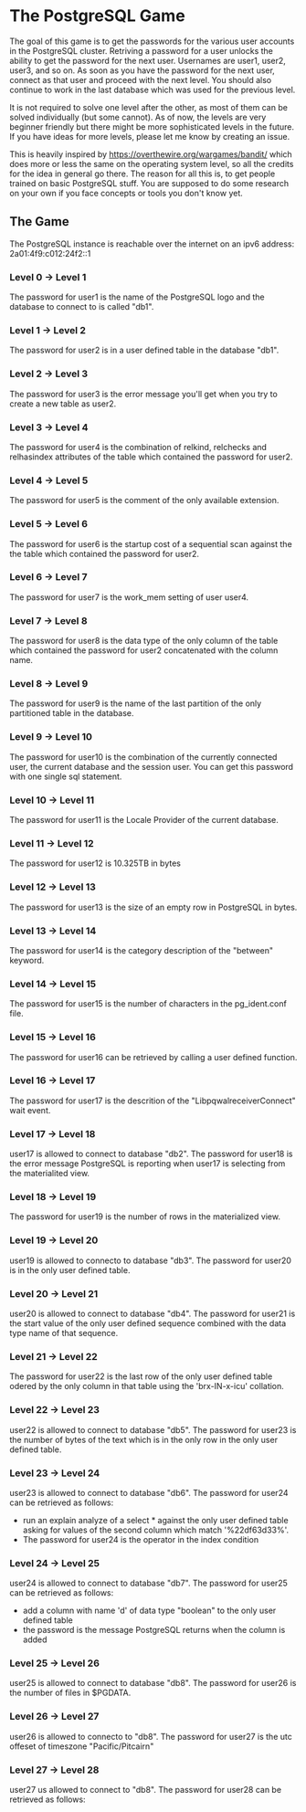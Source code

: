 # The PostgreSQL Game

The goal of this game is to get the passwords for the various user accounts in the PostgreSQL cluster. Retriving a password for a user unlocks the ability to get the password for the next user. Usernames are user1, user2, user3, and so on. As soon as you have the password for the next user, connect as that user and proceed with the next level. You should also continue to work in the last database which was used for the previous level.

It is not required to solve one level after the other, as most of them can be solved individually (but some cannot). As of now, the levels are very beginner friendly but there might be more sophisticated levels in the future. If you have ideas for more levels, please let me know by creating an issue.

This is heavily inspired by https://overthewire.org/wargames/bandit/ which does more or less the same on the operating system level, so all the credits for the idea in general go there. The reason for all this is, to get people trained on basic PostgreSQL stuff. You are supposed to do some research on your own if you face concepts or tools you don't know yet.

## The Game

The PostgreSQL instance is reachable over the internet on an ipv6 address: 2a01:4f9:c012:24f2::1

### Level 0 -> Level 1

The password for user1 is the name of the PostgreSQL logo and the database to connect to is called "db1".

### Level 1 -> Level 2

The password for user2 is in a user defined table in the database "db1".

### Level 2 -> Level 3

The password for user3 is the error message you'll get when you try to create a new table as user2.

### Level 3 -> Level 4

The password for user4 is the combination of relkind, relchecks and relhasindex attributes of the table which contained the password for user2.

### Level 4 -> Level 5

The password for user5 is the comment of the only available extension.

### Level 5 -> Level 6

The password for user6 is the startup cost of a sequential scan against the the table which contained the password for user2.

### Level 6 -> Level 7

The password for user7 is the work_mem setting of user user4.

### Level 7 -> Level 8

The password for user8 is the data type of the only column of the table which contained the password for user2 concatenated with the column name. 

### Level 8 -> Level 9

The password for user9 is the name of the last partition of the only partitioned table in the database.

### Level 9 -> Level 10

The password for user10 is the combination of the currently connected user, the current database and the session user. You can get this password with one single sql statement.

### Level 10 -> Level 11

The password for user11 is the Locale Provider of the current database.

### Level 11 -> Level 12

The password for user12 is 10.325TB in bytes

### Level 12 -> Level 13

The password for user13 is the size of an empty row in PostgreSQL in bytes.

### Level 13 -> Level 14

The password for user14 is the category description of the "between" keyword.

### Level 14 -> Level 15

The password for user15 is the number of characters in the pg_ident.conf file.

### Level 15 -> Level 16

The password for user16 can be retrieved by calling a user defined function.

### Level 16 -> Level 17

The password for user17 is the descrition of the "LibpqwalreceiverConnect" wait event.

### Level 17 -> Level 18

user17 is allowed to connect to database "db2". The password for user18 is the error message PostgreSQL is reporting when user17 is selecting from the materialited view.

### Level 18 -> Level 19

The password for user19 is the number of rows in the materialized view.

### Level 19 -> Level 20

user19 is allowed to connecto to database "db3". The password for user20 is in the only user defined table.

### Level 20 -> Level 21

user20 is allowed to connect to database "db4". The password for user21 is the start value of the only user defined sequence combined with the data type name of that sequence. 

### Level 21 -> Level 22

The password for user22 is the last row of the only user defined table odered by the only column in that table using the 'brx-IN-x-icu' collation. 

### Level 22 -> Level 23

user22 is allowed to connect to database "db5". The password for user23 is the number of bytes of the text which is in the only row in the only user defined table.

### Level 23 -> Level 24

user23 is allowed to connect to database "db6". The password for user24 can be retrieved as follows:
- run an explain analyze of a select * against the only user defined table asking for values of the second column which match '%22df63d33%'.
- The password for user24 is the operator in the index condition

### Level 24 -> Level 25

user24 is allowed to connect to database "db7". The password for user25 can be retrieved as follows:
- add a column with name 'd' of data type "boolean" to the only user defined table 
- the password is the message PostgreSQL returns when the column is added

### Level 25 -> Level 26
user25 is allowed to connect to database "db8". The password for user26 is the number of files in $PGDATA.

### Level 26 -> Level 27
user26 is allowed to connecto to "db8". The password for user27 is the utc offeset of timeszone "Pacific/Pitcairn"

### Level 27 -> Level 28
user27 us allowed to connect to "db8". The password for user28 can be retrieved as follows:


